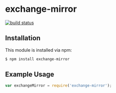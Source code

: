 # exchange-mirror



[![build status](https://secure.travis-ci.org//exchange-mirror.png)](http://travis-ci.org//exchange-mirror)

## Installation

This module is installed via npm:

``` bash
$ npm install exchange-mirror
```

## Example Usage

``` js
var exchangeMirror = require('exchange-mirror');
```
